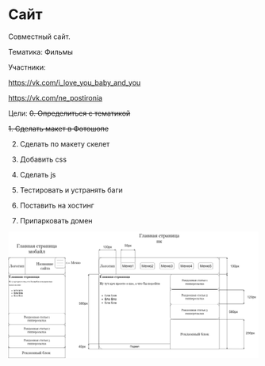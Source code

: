 # Сайт
Совместный сайт.

Тематика: Фильмы

Участники: 

 https://vk.com/i_love_you_baby_and_you
 
 https://vk.com/ne_postironia

Цели: 
~~0. Определиться с тематикой~~

~~1. Сделать макет в Фотошопе~~

2. Сделать по макету скелет

3. Добавить css

4. Сделать js

5. Тестировать и устранять баги

6. Поставить на хостинг

7. Припарковать домен


![Макет](https://github.com/Vlad2030/team/blob/main/Макет.png)
